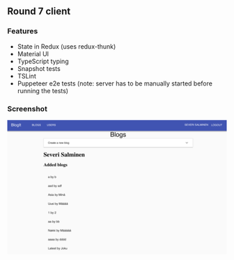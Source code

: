 ## Round 7 client

### Features

- State in Redux (uses redux-thunk)
- Material UI
- TypeScript typing
- Snapshot tests
- TSLint
- Puppeteer e2e tests (note: server has to be manually started before running the tests)

### Screenshot

![Main view](screenshot.png)
